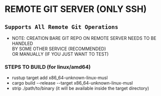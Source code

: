 # REMOTE GIT SERVER (ONLY SSH)

## ` Supports All Remote Git Operations `

* NOTE: CREATION BARE GIT REPO ON REMOTE SERVER NEEDS TO BE HANDLED \
    BY SOME OTHER SERVICE (RECOMMENDED) \
    OR MANUALLY (IF YOU JUST WANT TO TEST)

### STEPS TO BUILD (for linux/amd64)

* rustup target add x86_64-unknown-linux-musl
* cargo build --release --target x86_64-unknown-linux-musl
* strip ./path/to/binary (it will be available inside the target directory)